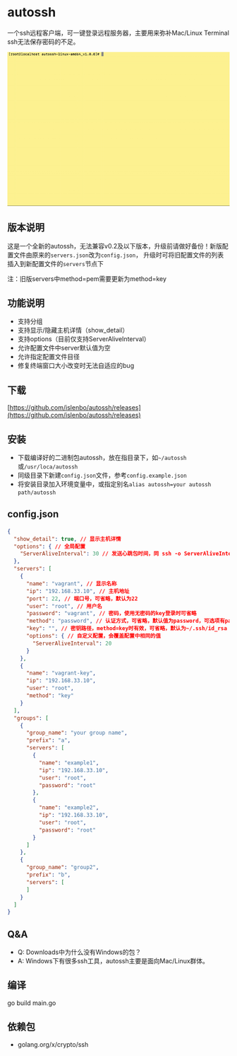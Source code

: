 # autossh

一个ssh远程客户端，可一键登录远程服务器，主要用来弥补Mac/Linux Terminal ssh无法保存密码的不足。

![演示](https://raw.githubusercontent.com/islenbo/autossh/b3e18c35ebced882ace59be7843d9a58d1ac74d7/doc/images/ezgif-1-a4ddae192f.gif)

## 版本说明
这是一个全新的autossh，无法兼容v0.2及以下版本，升级前请做好备份！新版配置文件由原来的`servers.json`改为`config.json`，
升级时可将旧配置文件的列表插入到新配置文件的`servers`节点下

注：旧版servers中method=pem需要更新为method=key

## 功能说明
- 支持分组
- 支持显示/隐藏主机详情（show_detail）
- 支持options（目前仅支持ServerAliveInterval）
- 允许配置文件中server默认值为空
- 允许指定配置文件目径
- 修复终端窗口大小改变时无法自适应的bug

## 下载
[https://github.com/islenbo/autossh/releases](https://github.com/islenbo/autossh/releases)

## 安装
- 下载编译好的二进制包autossh，放在指目录下，如`~/autossh`或`/usr/loca/autossh`
- 同级目录下新建`config.json`文件，参考`config.example.json`
- 将安装目录加入环境变量中，或指定别名`alias autossh=your autossh path/autossh`

## config.json
```json
{
  "show_detail": true, // 显示主机详情
  "options": { // 全局配置
    "ServerAliveInterval": 30 // 发送心跳包时间，同 ssh -o ServerAliveInterval=30
  },
  "servers": [
    {
      "name": "vagrant", // 显示名称
      "ip": "192.168.33.10", // 主机地址
      "port": 22, // 端口号，可省略，默认为22
      "user": "root", // 用户名
      "password": "vagrant", // 密码，使用无密码的key登录时可省略
      "method": "password", // 认证方式，可省略，默认值为password，可选项有password、key
      "key": "", // 密钥路径，method=key时有效，可省略，默认为~/.ssh/id_rsa
      "options": { // 自定义配置，会覆盖配置中相同的值
        "ServerAliveInterval": 20
      }
    },
    {
      "name": "vagrant-key",
      "ip": "192.168.33.10",
      "user": "root",
      "method": "key"
    }
  ],
  "groups": [
    {
      "group_name": "your group name",
      "prefix": "a",
      "servers": [
        {
          "name": "example1",
          "ip": "192.168.33.10",
          "user": "root",
          "password": "root"
        },
        {
          "name": "example2",
          "ip": "192.168.33.10",
          "user": "root",
          "password": "root"
        }
      ]
    },
    {
      "group_name": "group2",
      "prefix": "b",
      "servers": [
      ]
    }
  ]
}

```

## Q&amp;A
- Q: Downloads中为什么没有Windows的包？
- A: Windows下有很多ssh工具，autossh主要是面向Mac/Linux群体。

## 编译
go build main.go

## 依赖包
- golang.org/x/crypto/ssh

